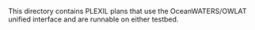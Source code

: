 This directory contains PLEXIL plans that use the OceanWATERS/OWLAT
unified interface and are runnable on either testbed.
